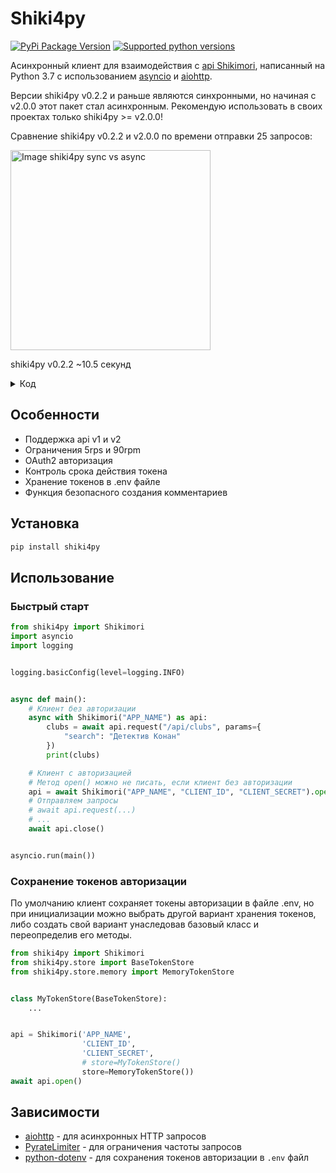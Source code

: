 # Shiki4py
[![PyPi Package Version](https://img.shields.io/pypi/v/shiki4py?color=blue)](https://pypi.org/project/shiki4py)
[![Supported python versions](https://img.shields.io/pypi/pyversions/shiki4py.svg)](https://pypi.org/project/shiki4py)

Асинхронный клиент для взаимодействия с [api Shikimori](https://shikimori.one/api/doc/1.0), написанный на Python 3.7 c использованием [asyncio](https://docs.python.org/3/library/asyncio.html) и [aiohttp](https://github.com/aio-libs/aiohttp).

Версии shiki4py v0.2.2 и раньше являются синхронными, но начиная с v2.0.0 этот пакет стал асинхронным. Рекомендую использовать в своих проектах только shiki4py >= v2.0.0!

Сравнение shiki4py v0.2.2 и v2.0.0 по времени отправки 25 запросов:

<img alt="Image shiki4py sync vs async" src="./assets/sync_vs_async.svg" width="320">

shiki4py v0.2.2 ~10.5 секунд
<details>
<summary>Код</summary>
```python
from shiki4py import Client


client = Client("APP_NAME",
                "CLIENT_ID",
                "CLIENT_SECRET")
for i in range(25):
    client.get(f"/users/{i}/info")
```
</details>

shiki4py v2.0.0 ~5.07 секунд
<details>
<summary>Код</summary>
```python
from shiki4py import Shikimori
import asyncio


async def main():
    async with Shikimori("APP_NAME", "CLIENT_ID", "CLIENT_SECRET") as api:
        await asyncio.gather(*[api.request(f"/api/users/{i}/info") for i in range(25)])


asyncio.run(main())
```
</details>

## Особенности
* Поддержка api v1 и v2
* Ограничения 5rps и 90rpm
* OAuth2 авторизация
* Контроль срока действия токена
* Хранение токенов в .env файле
* Функция безопасного создания комментариев

## Установка
```bash
pip install shiki4py
```

## Использование
### Быстрый старт
```python
from shiki4py import Shikimori
import asyncio
import logging


logging.basicConfig(level=logging.INFO)


async def main():
    # Клиент без авторизации
    async with Shikimori("APP_NAME") as api:
        clubs = await api.request("/api/clubs", params={
            "search": "Детектив Конан"
        })
        print(clubs)

    # Клиент с авторизацией
    # Метод open() можно не писать, если клиент без авторизации
    api = await Shikimori("APP_NAME", "CLIENT_ID", "CLIENT_SECRET").open()
    # Отправляем запросы
    # await api.request(...)
    # ...
    await api.close()


asyncio.run(main())
```
### Сохранение токенов авторизации
По умолчанию клиент сохраняет токены авторизации в файле .env, но при инициализации можно выбрать другой вариант хранения токенов, либо создать свой вариант унаследовав базовый класс и переопределив его методы.
```python
from shiki4py import Shikimori
from shiki4py.store import BaseTokenStore
from shiki4py.store.memory import MemoryTokenStore


class MyTokenStore(BaseTokenStore):
    ...


api = Shikimori('APP_NAME',
                'CLIENT_ID',
                'CLIENT_SECRET',
                # store=MyTokenStore()
                store=MemoryTokenStore())
await api.open()
```

## Зависимости
* [aiohttp](https://github.com/aio-libs/aiohttp) - для асинхронных HTTP запросов
* [PyrateLimiter](https://github.com/vutran1710/PyrateLimiter) - для ограничения частоты запросов
* [python-dotenv](https://github.com/theskumar/python-dotenv) - для сохранения токенов авторизации в `.env` файл

